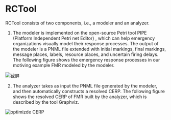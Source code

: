 # RCTool
RCTool consists of two components, i.e., a modeler and an analyzer.
1) The modeler is implemented on the open-source Petri tool PIPE (Platform Independent Petri net Editor) , which can help emergency organizations visually model their response processes. The output of the modeler is a PNML file extended with initial markings, final markings, message places, labels, resource places, and uncertain firing delays. The following figure shows the emergency response processes in our motiving example FMR modeled by the modeler.

![截屏](https://github.com/MoqiYNU/RCTool/assets/49392929/26ba4304-7952-4ef8-9748-2a495d5956f7)


2) The analyzer takes as input the PNML file generated by the modeler, and then automatically constructs a resolved CERP. The following figure shows the resolved CERP of FMR built by the analyzer, which is described by the tool Graphviz.

![optimizde CERP](https://github.com/MoqiYNU/RCTool/assets/49392929/b7776b66-136b-494a-9699-67a3f0ce30b4)

 



